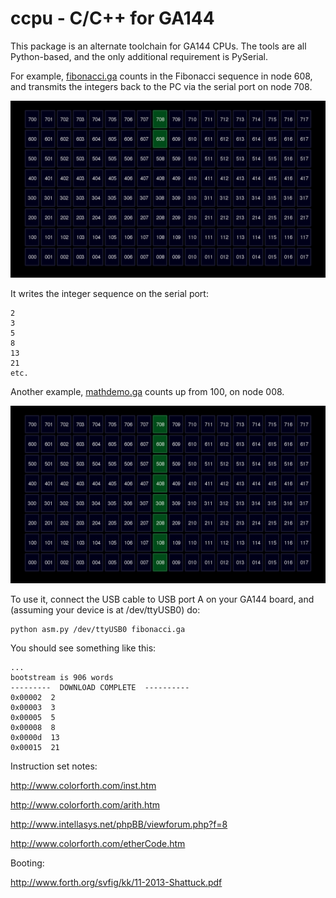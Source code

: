 ccpu - C/C++ for GA144
======================

This package is an alternate toolchain for GA144 CPUs. The tools are all Python-based,
and the only additional requirement is PySerial.

For example, [fibonacci.ga](src/fibonacci.ga) counts in the Fibonacci sequence in node 608, and transmits the integers back to the PC via the serial port on node 708.

![Alt text](src/pictures/helloworld.ga.png)

It writes the integer sequence on the serial port:

    2
    3
    5
    8
    13
    21
    etc.
  
Another example, 
[mathdemo.ga](src/mathdemo.ga) counts up from 100, on node 008.

![Alt text](src/pictures/mathdemo.ga.png)

To use it, connect the USB cable to USB port A on your GA144 board, and (assuming your device is at /dev/ttyUSB0) do:

    python asm.py /dev/ttyUSB0 fibonacci.ga

You should see something like this:

    ...
    bootstream is 906 words
    ---------  DOWNLOAD COMPLETE  ----------
    0x00002  2
    0x00003  3
    0x00005  5
    0x00008  8
    0x0000d  13
    0x00015  21
    
Instruction set notes:

  http://www.colorforth.com/inst.htm

  http://www.colorforth.com/arith.htm

  http://www.intellasys.net/phpBB/viewforum.php?f=8

  http://www.colorforth.com/etherCode.htm

Booting:

  http://www.forth.org/svfig/kk/11-2013-Shattuck.pdf

